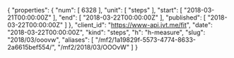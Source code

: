 {
  "properties": {
    "num": [
      6328
    ],
    "unit": [
      "steps"
    ],
    "start": [
      "2018-03-21T00:00:00Z"
    ],
    "end": [
      "2018-03-22T00:00:00Z"
    ],
    "published": [
      "2018-03-22T00:00:00Z"
    ]
  },
  "client_id": "https://www-api.jvt.me/fit",
  "date": "2018-03-22T00:00:00Z",
  "kind": "steps",
  "h": "h-measure",
  "slug": "2018/03/ooovw",
  "aliases": [
    "/mf2/1a19829f-5573-4774-8633-2a6615bef554/",
    "/mf2/2018/03/OOOvW"
  ]
}
